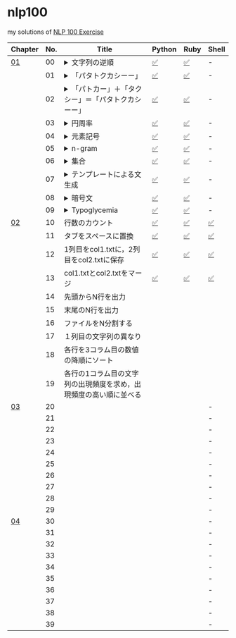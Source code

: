 # nlp100
my solutions of [NLP 100 Exercise](https://nlp100.github.io/ja/)

|Chapter|No.|Title|Python|Ruby|Shell|
|---|---|---|---|---|---|
|[01](https://nlp100.github.io/ja/ch01.html)|00|<details><summary>文字列の逆順</summary>文字列”stressed”の文字を逆に（末尾から先頭に向かって）並べた文字列を得よ．</details>|[✅](./ch01/ch01_00.py)|[✅](./ch01/ch01_00.rb)|-|
||01|<details><summary>「パタトクカシーー」</summary>「パタトクカシーー」という文字列の1,3,5,7文字目を取り出して連結した文字列を得よ．</details>|[✅](./ch01/ch01_01.py)|[✅](./ch01/ch01_01.rb)|-|
||02|<details><summary>「パトカー」＋「タクシー」＝「パタトクカシーー」</summary>「パトカー」＋「タクシー」の文字を先頭から交互に連結して文字列「パタトクカシーー」を得よ．</details>|[✅](./ch01/ch01_02.py)|[✅](./ch01/ch01_02.rb)|-|
||03|<details><summary>円周率</summary></details>|[✅](./ch01/ch01_03.py)|[✅](./ch01/ch01_03.rb)|-|
||04|<details><summary>元素記号</summary></details>|[✅](./ch01/ch01_04.py)|[✅](./ch01/ch01_04.rb)|-|
||05|<details><summary>n-gram</summary></details>|[✅](./ch01/ch01_05.py)|[✅](./ch01/ch01_05.rb)|-|
||06|<details><summary>集合</summary></details>|[✅](./ch01/ch01_06.py)|[✅](./ch01/ch01_06.rb)|-|
||07|<details><summary>テンプレートによる文生成</summary></details>|[✅](./ch01/ch01_07.py)|[✅](./ch01/ch01_07.rb)|-|
||08|<details><summary>暗号文</summary></details>|[✅](./ch01/ch01_08.py)|[✅](./ch01/ch01_08.rb)|-|
||09|<details><summary>Typoglycemia</summary></details>|[✅](./ch01/ch01_09.py)|[✅](./ch01/ch01_09.rb)|-|
|[02](https://nlp100.github.io/ja/ch02.html)|10|行数のカウント|[✅](./ch02/ch02_10.py)|[✅](./ch02/ch02_10.rb)|[✅](./ch02/ch01_10.sh)|
||11|タブをスペースに置換|[✅](./ch02/ch02_11.py)|[✅](./ch02/ch02_11.rb)|[✅](./ch02/ch02_11.sh)|
||12|1列目をcol1.txtに，2列目をcol2.txtに保存|[✅](./ch02/ch02_12.py)|[✅](./ch02/ch02_12.rb)|[✅](./ch02/ch02_12.sh)|
||13|col1.txtとcol2.txtをマージ|[✅](./ch02/ch02_13.py)|[✅](./ch02/ch02_13.rb)|[✅](./ch02/ch02_13.sh)|
||14|先頭からN行を出力||||
||15|末尾のN行を出力||||
||16|ファイルをN分割する||||
||17|１列目の文字列の異なり||||
||18|各行を3コラム目の数値の降順にソート||||
||19|各行の1コラム目の文字列の出現頻度を求め，出現頻度の高い順に並べる||||
|[03](https://nlp100.github.io/ja/ch03.html)|20||||-|
||21||||-|
||22||||-|
||23||||-|
||24||||-|
||25||||-|
||26||||-|
||27||||-|
||28||||-|
||29||||-|
|[04](https://nlp100.github.io/ja/ch04.html)|30||||-|
||31||||-|
||32||||-|
||33||||-|
||34||||-|
||35||||-|
||36||||-|
||37||||-|
||38||||-|
||39||||-|
